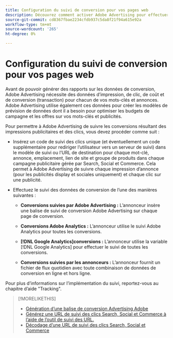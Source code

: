 ```yaml
---
title: Configuration du suivi de conversion pour vos pages web
description: Découvrez comment activer Adobe Advertising pour effectuer le suivi des conversions résultant des impressions publicitaires et des clics.
source-git-commit: cd8367fbae2234cfdb937c5da8f21f94a615e92a
workflow-type: tm+mt
source-wordcount: '265'
ht-degree: 0%

---
```


# Configuration du suivi de conversion pour vos pages web

<!-- I don't think this is necessary here -- we already have a bullet point in the implementation overview -- so removing from TOC. -->

Avant de pouvoir générer des rapports sur les données de conversion, Adobe Advertising nécessite des données d’impression, de clic, de coût et de conversion (transaction) pour chacun de vos mots-clés et annonces. Adobe Advertising utilise également ces données pour créer les modèles de prévision de données dont il a besoin pour optimiser les budgets de campagne et les offres sur vos mots-clés et publicités.

Pour permettre à Adobe Advertising de suivre les conversions résultant des impressions publicitaires et des clics, vous devez procéder comme suit :

* Insérez un code de suivi des clics unique (et éventuellement un code supplémentaire pour rediriger l’utilisateur vers un serveur de suivi) dans le modèle de suivi ou l’URL de destination pour chaque mot-clé, annonce, emplacement, lien de site et groupe de produits dans chaque campagne publicitaire gérée par Search, Social et Commerce. Cela permet à Adobe Advertising de suivre chaque impression d’annonce (pour les publicités display et sociales uniquement) et chaque clic sur une publicité.

* Effectuez le suivi des données de conversion de l’une des manières suivantes :

   * **Conversions suivies par Adobe Advertising :** L’annonceur insère une balise de suivi de conversion Adobe Advertising sur chaque page de conversion.

   * **Conversions Adobe Analytics :** L’annonceur utilise le suivi Adobe Analytics pour toutes les conversions.

   * **[!DNL Google Analytics]conversions :** L’annonceur utilise la variable [!DNL Google Analytics] pour effectuer le suivi de toutes les conversions.

   * **Conversions suivies par les annonceurs :** L’annonceur fournit un fichier de flux quotidien avec toute combinaison de données de conversion en ligne et hors ligne.

Pour plus d’informations sur l’implémentation du suivi, reportez-vous au chapitre d’aide &quot;Tracking&quot;.

>[!MORELIKETHIS]
>
>* [Génération d’une balise de conversion Advertising Adobe](/help/search-social-commerce/tools/conversion-tag-generate.md)
>* [Générez une URL de suivi des clics Search, Social et Commerce à l’aide de l’outil de suivi des URL.](/help/search-social-commerce/tools/click-tracking-url-generate.md)
>* [Décodage d’une URL de suivi des clics Search, Social et Commerce](/help/search-social-commerce/tools/click-tracking-url-decode.md)

